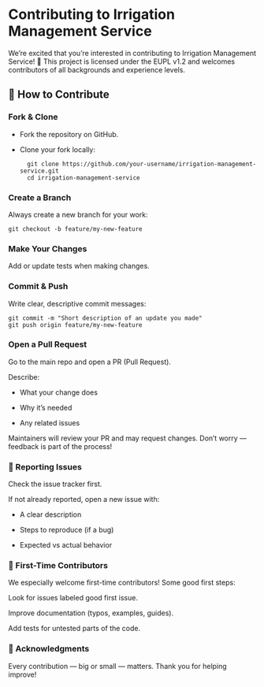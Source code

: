 # Contributing to Irrigation Management Service

We’re excited that you’re interested in contributing to Irrigation Management Service! 🎉
This project is licensed under the EUPL v1.2 and welcomes contributors of all backgrounds and experience levels.

## 🚀 How to Contribute

### Fork & Clone

- Fork the repository on GitHub.

- Clone your fork locally:

        git clone https://github.com/your-username/irrigation-management-service.git
        cd irrigation-management-service

### Create a Branch

Always create a new branch for your work:

    git checkout -b feature/my-new-feature

### Make Your Changes

Add or update tests when making changes.

### Commit & Push

Write clear, descriptive commit messages:

    git commit -m "Short description of an update you made"
    git push origin feature/my-new-feature

### Open a Pull Request

Go to the main repo and open a PR (Pull Request).

Describe:

- What your change does

- Why it’s needed

- Any related issues

Maintainers will review your PR and may request changes. Don’t worry — feedback is part of the process!


### 📝 Reporting Issues

Check the issue tracker first.

If not already reported, open a new issue with:

-  A clear description

-  Steps to reproduce (if a bug)

-  Expected vs actual behavior

### 🌱 First-Time Contributors

We especially welcome first-time contributors! Some good first steps:

Look for issues labeled good first issue.

Improve documentation (typos, examples, guides).

Add tests for untested parts of the code.

### 🙏 Acknowledgments

Every contribution — big or small — matters. Thank you for helping improve!